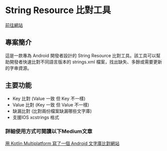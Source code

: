 # String Resource 比對工具

[前往網站](https://soda3752.github.io/StringResHelper/)

## 專案簡介

這是一款專為 Android 開發者設計的 String Resource 比對工具。該工具可以幫助開發者快速比對不同語言版本的 strings.xml 檔案，找出缺失、多餘或需要更新的字串資源。

## 主要功能

- Key 比對 (Value 一致 但 Key 不一樣)
- Value 比對 (Key 一致 但 Value 不一樣)
- 缺漏比對 (比對兩份檔案缺漏哪些文字庫)
- 支援IOS xcstrings 格式

### 詳細使用方式可閱讀以下Medium文章
[用 Kotlin Multiplatform 寫了一個 Android 文字庫比對網站](https://medium.com/@Soda3752/%E7%94%A8-kotlin-multiplatform-%E5%AF%AB%E4%BA%86%E4%B8%80%E5%80%8B-android-%E6%96%87%E5%AD%97%E5%BA%AB%E6%AF%94%E5%B0%8D%E7%B6%B2%E7%AB%99-40cfb223100e?source=friends_link&sk=9db6bad8ed648ebd752d508287dffb4d)

